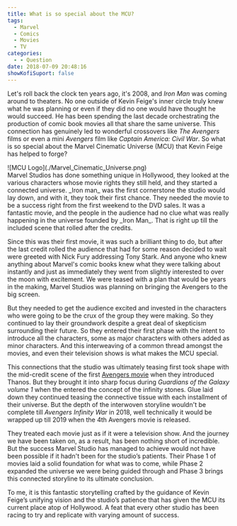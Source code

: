 ```yaml
---
title: What is so special about the MCU?
tags:
  - Marvel
  - Comics
  - Movies
  - TV
categories:
  - - Question
date: 2018-07-09 20:48:16
showKofiSuport: false
---
```


Let's roll back the clock ten years ago, it's 2008, and _Iron Man_ was coming around to theaters.  No one outside of Kevin Feige's inner circle truly knew what he was planning or even if they did no one would have thought he would succeed.  He has been spending the last decade orchestrating the production of comic book movies all that share the same universe.  This connection has genuinely led to wonderful crossovers like _The Avengers_ films or even a mini _Avengers_ film like _Captain America: Civil War_.<!-- more -->  So what is so special about the Marvel Cinematic Universe (MCU) that Kevin Feige has helped to forge?

<div class="embedded-image-left">![MCU Logo](./Marvel_Cinematic_Universe.png)</div>Marvel Studios has done something unique in Hollywood, they looked at the various characters whose movie rights they still held, and they started a connected universe.  _Iron man_ was the first cornerstone the studio would lay down, and with it, they took their first chance.  They needed the movie to be a success right from the first weekend to the DVD sales.  It was a fantastic movie, and the people in the audience had no clue what was really happening in the universe founded by _Iron Man_.  That is right up till the included scene that rolled after the credits.

Since this was their first movie, it was such a brilliant thing to do, but after the last credit rolled the audience that had for some reason decided to wait were greeted with Nick Fury addressing Tony Stark.  And anyone who knew anything about Marvel's comic books knew what they were talking about instantly and just as immediately they went from slightly interested to over the moon with excitement.  We were teased with a plan that would be years in the making, Marvel Studios was planning on bringing the Avengers to the big screen.

But they needed to get the audience excited and invested in the characters who were going to be the crux of the group they were making.  So they continued to lay their groundwork despite a great deal of skepticism surrounding their future.  So they entered their first phase with the intent to introduce all the characters, some as major characters with others added as minor characters.  And this interweaving of a common thread amongst the movies, and even their television shows is what makes the MCU special.  

This connections that the studio was ultimately teasing first took shape with the mid-credit scene of the first [Avengers movie](https://www.youtube.com/watch?v=SFaxvv2_QD0) when they introduced Thanos. But they brought it into sharp focus during _Guardians of the Galaxy volume 1_ when the entered the concept of the infinity stones.  Glue laid down they continued teasing the connective tissue with each installment of their universe.  But the depth of the interwoven storyline wouldn't be complete till _Avengers Infinity War_ in 2018, well technically it would be wrapped up till 2019 when the 4th Avengers movie is released.

They treated each movie just as if it were a television show.  And the journey we have been taken on, as a result, has been nothing short of incredible.  But the success Marvel Studio has managed to achieve would not have been possible if it hadn't been for the studio’s patients.  Their Phase 1 of movies laid a solid foundation for what was to come, while Phase 2 expanded the universe we were being guided through and Phase 3 brings this connected storyline to its ultimate conclusion.

To me, it is this fantastic storytelling crafted by the guidance of Kevin Feige’s unifying vision and the studio’s patience that has given the MCU its current place atop of Hollywood.  A feat that every other studio has been racing to try and replicate with varying amount of success.